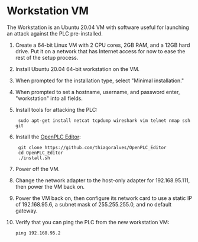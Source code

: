 # Workstation VM

The Workstation is an Ubuntu 20.04 VM with software useful for launching an attack against the PLC pre-installed.

1. Create a 64-bit Linux VM with 2 CPU cores, 2GB RAM, and a 12GB hard drive. Put it on a network that has Internet access for now to ease the rest of the setup process.

2. Install Ubuntu 20.04 64-bit workstation on the VM.

3. When prompted for the installation type, select "Minimal installation."

4. When prompted to set a hostname, username, and password enter, "workstation" into all fields.

5. Install tools for attacking the PLC:

        sudo apt-get install netcat tcpdump wireshark vim telnet nmap ssh git

6. Install the [OpenPLC Editor](https://www.openplcproject.com/plcopen-editor):

        git clone https://github.com/thiagoralves/OpenPLC_Editor
        cd OpenPLC_Editor
        ./install.sh

7. Power off the VM.

8. Change the network adapter to the host-only adapter for 192.168.95.111, then power the VM back on.

9. Power the VM back on, then configure its network card to use a static IP of 192.168.95.6, a subnet mask of 255.255.255.0, and no default gateway.

10. Verify that you can ping the PLC from the new workstation VM:

        ping 192.168.95.2
